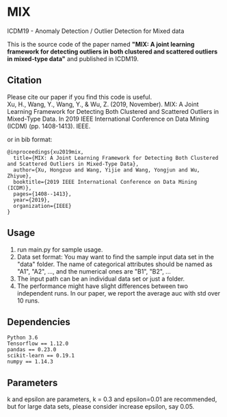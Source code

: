# MIX
ICDM19 - Anomaly Detection / Outlier Detection for Mixed data

This is the source code of the paper named **"MIX: A joint learning framework for detecting outliers in both
clustered and scattered outliers in mixed-type data"** and published in ICDM19.

## Citation
Please cite our paper if you find this code is useful.  
Xu, H., Wang, Y., Wang, Y., & Wu, Z. (2019, November). MIX: A Joint Learning Framework for Detecting Both Clustered and Scattered Outliers in Mixed-Type Data. In 2019 IEEE International Conference on Data Mining (ICDM) (pp. 1408-1413). IEEE.  
  
or in bib format:
```
@inproceedings{xu2019mix,
  title={MIX: A Joint Learning Framework for Detecting Both Clustered and Scattered Outliers in Mixed-Type Data},  
  author={Xu, Hongzuo and Wang, Yijie and Wang, Yongjun and Wu, Zhiyue},  
  booktitle={2019 IEEE International Conference on Data Mining (ICDM)},  
  pages={1408--1413},  
  year={2019},  
  organization={IEEE}  
}  
```  

## Usage
1. run main.py for sample usage.  
2. Data set format: You may want to find the sample input data set in the "data" folder. The name of categorical attributes should be named as "A1", "A2", ..., and the numerical ones are "B1", "B2", ...  
3. The input path can be an individual data set or just a folder.  
4. The performance might have slight differences between two independent runs. In our paper, we report the average auc with std over 10 runs. 


## Dependencies
```
Python 3.6
Tensorflow == 1.12.0
pandas == 0.23.0
scikit-learn == 0.19.1
numpy == 1.14.3
```

## Parameters
k and epsilon are parameters, k = 0.3 and epsilon=0.01 are recommended, but for large data sets, please consider increase epsilon, say 0.05.

